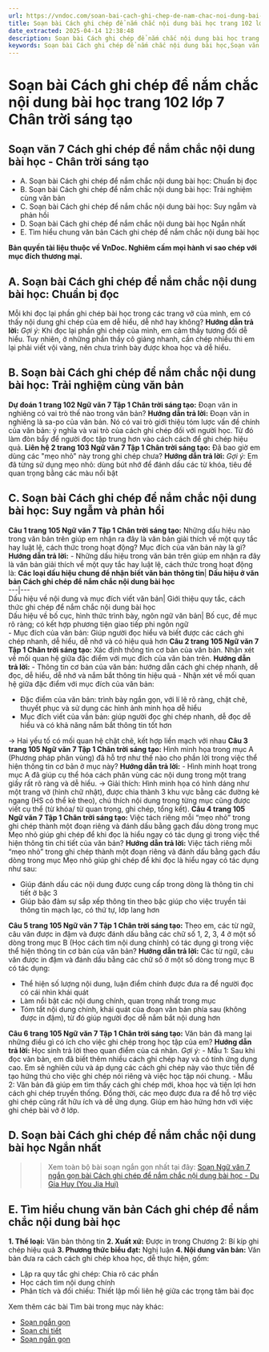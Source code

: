 ```yaml
---
url: https://vndoc.com/soan-bai-cach-ghi-chep-de-nam-chac-noi-dung-bai-hoc-269677
title: Soạn bài Cách ghi chép để nắm chắc nội dung bài học trang 102 lớp 7 Chân trời sáng tạo - VnDoc.com
date_extracted: 2025-04-14 12:38:48
description: Soạn bài Cách ghi chép để nắm chắc nội dung bài học trang 102 nhằm giúp các em HS đạt kết quả tốt trong quá trình làm bài tập và học tập môn Ngữ văn lớp 7 sách Chân trời sáng tạo.
keywords: Soạn bài Cách ghi chép để nắm chắc nội dung bài học,Soạn văn 7 trang 102 Chân trời sáng tạo Tập 1,Soạn văn 7 Cách ghi chép để nắm chắc nội dung bài học,Soạn bài Cách ghi chép để nắm chắc nội dung bài học lớp 7,Cách ghi chép để nắm chắc nội dung bài học,Soạn bài Cách ghi chép để nắm chắc nội dung bài học trang 102,Soạn bài Cách ghi chép để nắm chắc nội dung bài học Du Gia Huy,Cách ghi chép để nắm chắc nội dung bài học Du Gia Huy,Cách ghi chép để nắm chắc nội dung bài học trang 102
---
```


# Soạn bài Cách ghi chép để nắm chắc nội dung bài học trang 102 lớp 7 Chân trời sáng tạo
## **Soạn văn 7 Cách ghi chép để nắm chắc nội dung bài học - Chân trời sáng tạo**
  * A. Soạn bài Cách ghi chép để nắm chắc nội dung bài học: Chuẩn bị đọc 
  * B. Soạn bài Cách ghi chép để nắm chắc nội dung bài học: Trải nghiệm cùng văn bản 
  * C. Soạn bài Cách ghi chép để nắm chắc nội dung bài học: Suy ngẫm và phản hồi 
  * D. Soạn bài Cách ghi chép để nắm chắc nội dung bài học Ngắn nhất
  * E. Tìm hiểu chung văn bản Cách ghi chép để nắm chắc nội dung bài học

**Bản quyền tài liệu thuộc về VnDoc. Nghiêm cấm mọi hành vi sao chép với mục đích thương mại.**
## **A. Soạn bài Cách ghi chép để nắm chắc nội dung bài học: Chuẩn bị đọc**
Mỗi khi đọc lại phần ghi chép bài học trong các trang vở của mình, em có thấy nội dung ghi chép của em dễ hiểu, dễ nhớ hay không?
**Hướng dẫn trả lời:**
_Gợi ý:_
Khi đọc lại phần ghi chép của mình, em cảm thấy tương đối dễ hiểu. Tuy nhiên, ở những phần thầy cô giảng nhanh, cần chép nhiều thì em lại phải viết vội vàng, nên chưa trình bày được khoa học và dễ hiểu.
## **B. Soạn bài Cách ghi chép để nắm chắc nội dung bài học: Trải nghiệm cùng văn bản**
**Dự đoán 1 trang 102 Ngữ văn 7 Tập 1 Chân trời sáng tạo:** Đoạn văn in nghiêng có vai trò thế nào trong văn bản?
**Hướng dẫn trả lời:**
Đoạn văn in nghiêng là sa-po của văn bản. Nó có vai trò giới thiệu tóm lược vấn đề chính của văn bản: ý nghĩa và vai trò của cách ghi chép đối với người học. Từ đó làm đòn bẩy để người đọc tập trung hơn vào cách cách để ghi chép hiệu quả.
**Liên hệ 2 trang 103 Ngữ văn 7 Tập 1 Chân trời sáng tạo:** Đã bao giờ em dùng các "mẹo nhỏ" này trong ghi chép chưa?
**Hướng dẫn trả lời:**
_Gợi ý:_
Em đã từng sử dụng mẹo nhỏ: dùng bút nhớ để đánh dấu các từ khóa, tiêu đề quan trọng bằng các màu nổi bật
## **C. Soạn bài Cách ghi chép để nắm chắc nội dung bài học: Suy ngẫm và phản hồi**
**Câu 1 trang 105 Ngữ văn 7 Tập 1 Chân trời sáng tạo:** Những dấu hiệu nào trong văn bản trên giúp em nhận ra đây là văn bản giải thích về một quy tắc hay luật lệ, cách thức trong hoạt động? Mục đích của văn bản này là gì?
**Hướng dẫn trả lời:**
\- Những dấu hiệu trong văn bản trên giúp em nhận ra đây là văn bản giải thích về một quy tắc hay luật lệ, cách thức trong hoạt động là:
**Các loại dấu hiệu chung để nhận biết văn bản thông tin**| **Dấu hiệu ở văn bản Cách ghi chép để nắm chắc nội dung bài học**  
---|---  
Dấu hiệu về nội dung và mục đích viết văn bản| Giới thiệu quy tắc, cách thức ghi chép để nắm chắc nội dung bài học  
Dấu hiệu về bố cục, hình thức trình bày, ngôn ngữ văn bản| Bố cục, đề mục rõ ràng; có kết hợp phương tiện giao tiếp phi ngôn ngữ  
\- Mục đích của văn bản: Giúp người đọc hiểu và biết được các cách ghi chép nhanh, dễ hiểu, dễ nhớ và có hiệu quả hơn
**Câu 2 trang 105 Ngữ văn 7 Tập 1 Chân trời sáng tạo:** Xác định thông tin cơ bản của văn bản. Nhận xét về mối quan hệ giữa đặc điểm với mục đích của văn bản trên.
**Hướng dẫn trả lời:**
\- Thông tin cơ bản của văn bản: hướng dẫn cách ghi chép nhanh, dễ đọc, dễ hiểu, dễ nhớ và nắm bắt thông tin hiệu quả
\- Nhận xét về mối quan hệ giữa đặc điểm với mục đích của văn bản:
  * Đặc điểm của văn bản: trình bày ngắn gọn, với lí lẽ rõ ràng, chặt chẽ, thuyết phục và sử dụng các hình ảnh minh họa dễ hiểu
  * Mục đích viết của vẳn bản: giúp người đọc ghi chép nhanh, dễ đọc dễ hiểu và có khả năng nắm bắt thông tin tốt hơn

→ Hai yếu tố có mối quan hệ chặt chẽ, kết hợp liền mạch với nhau
**Câu 3 trang 105 Ngữ văn 7 Tập 1 Chân trời sáng tạo:** Hình minh họa trong mục A \(Phương pháp phân vùng\) đã hỗ trợ như thế nào cho phần lời trong việc thể hiện thông tin cơ bản ở mục này?
**Hướng dẫn trả lời:**
\- Hình minh hoạt trong mục A đã giúp cụ thể hóa cách phân vùng các nội dung trong một trang giấy rất rõ ràng và dễ hiểu.
→ Giải thích: Hình minh họa có hình dáng như một trang vở \(hình chữ nhật\), được chia thành 3 khu vực bằng các đường kẻ ngang \(HS có thể kẻ theo\), chú thích nội dung trong từng mục cũng được viết cụ thể \(từ khóa/ từ quan trọng, ghi chép, tổng kết\).
**Câu 4 trang 105 Ngữ văn 7 Tập 1 Chân trời sáng tạo:** Việc tách riêng mỗi “mẹo nhỏ” trong ghi chép thành một đoạn riêng và đánh dấu bằng gạch đầu dòng trong mục Mẹo nhỏ giúp ghi chép để khi đọc là hiểu ngay có tác dụng gì trong việc thể hiện thông tin chi tiết của văn bản?
**Hướng dẫn trả lời:**
Việc tách riêng mỗi “mẹo nhỏ” trong ghi chép thành một đoạn riêng và đánh dấu bằng gạch đầu dòng trong mục Mẹo nhỏ giúp ghi chép để khi đọc là hiểu ngay có tác dụng như sau:
  * Giúp đánh dấu các nội dung được cung cấp trong dòng là thông tin chi tiết ở bậc 3
  * Giúp bảo đảm sự sắp xếp thông tin theo bậc giúp cho việc truyền tải thông tin mạch lạc, có thứ tự, lớp lang hơn

**Câu 5 trang 105 Ngữ văn 7 Tập 1 Chân trời sáng tạo:** Theo em, các từ ngữ, câu văn được in đậm và được đánh dấu bằng các chữ số 1, 2, 3, 4 ở một số dòng trong mục B \(Học cách tìm nội dung chính\) có tác dụng gì trong việc thể hiện thông tin cơ bản của văn bản?
**Hướng dẫn trả lời:**
Các từ ngữ, câu văn được in đậm và đánh dấu bằng các chữ số ở một số dòng trong mục B có tác dụng:
  * Thể hiện số lượng nội dung, luận điểm chính được đưa ra để người đọc có cái nhìn khái quát
  * Làm nổi bật các nội dung chính, quan trọng nhất trong mục
  * Tóm tắt nội dung chính, khái quát của đoạn văn bản phía sau \(không được in đậm\), từ đó giúp người đọc dễ nắm bắt nội dung hơn

**Câu 6 trang 105 Ngữ văn 7 Tập 1 Chân trời sáng tạo:** Văn bản đã mang lại những điều gì có ích cho việc ghi chép trong học tập của em?
**Hướng dẫn trả lời:**
Học sinh trả lời theo quan điểm của cá nhân.
_Gợi ý:_
\- Mẫu 1: Sau khi đọc văn bản, em đã biết thêm nhiều cách ghi chép hay và có tính ứng dụng cao. Em sẽ nghiên cứu và áp dụng các cách ghi chép này vào thực tiễn để tạo hứng thú cho việc ghi chép nói riêng và việc học tập nói chung.
\- Mẫu 2: Văn bản đã giúp em tìm thấy cách ghi chép mới, khoa học và tiện lợi hơn cách ghi chép truyền thống. Đồng thời, các mẹo được đưa ra để hỗ trợ việc ghi chép cũng rất hữu ích và dễ ứng dụng. Giúp em hào hứng hơn với việc ghi chép bài vở ở lớp.
## **D. Soạn bài Cách ghi chép để nắm chắc nội dung bài học Ngắn nhất**
>> Xem toàn bộ bài soạn ngắn gọn nhất tại đây: [Soạn Ngữ văn 7 ngắn gọn bài Cách ghi chép để nắm chắc nội dung bài học - Du Gia Huy \(You Jia Hui\)](<https://vndoc.com/soan-bai-cach-ghi-chep-de-nam-chac-noi-dung-bai-hoc-ngan-gon-269679>)
## **E. Tìm hiểu chung văn bản Cách ghi chép để nắm chắc nội dung bài học**
**1\. Thể loại:** Văn bản thông tin
**2\. Xuất xứ:** Được in trong Chương 2: Bí kíp ghi chép hiệu quả
**3\. Phương thức biểu đạt:** Nghị luận
**4\. Nội dung văn bản:** Văn bản đưa ra cách cách ghi chép khoa học, dễ thực hiện, gốm:
  * Lập ra quy tắc ghi chép: Chia rõ các phần
  * Học cách tìm nội dung chính
  * Phân tích và đối chiếu: Thiết lập mối liên hệ giữa các trọng tâm bài đọc

Xem thêm các bài Tìm bài trong mục này khác:
  * [Soạn ngắn gọn](</soan-bai-cach-ghi-chep-de-nam-chac-noi-dung-bai-hoc-ngan-gon-269679>)
  * [Soạn chi tiết](</soan-bai-bai-hoc-tu-cay-cau-trang-105-269683>)
  * [Soạn ngắn gọn](</soan-bai-bai-hoc-tu-cay-cau-ngan-gon-269694>)

